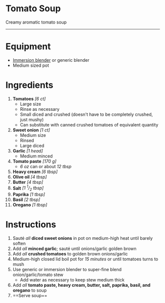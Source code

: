 # Tomato Soup

Creamy aromatic tomato soup

---

# Equipment

- [Immersion blender](https://en.m.wikipedia.org/wiki/Immersion_blender) or generic blender
- Medium sized pot

# Ingredients

1) **Tomatoes** *\[6 ct\]*
   - Large size
   - Rinse as necessary
   - Small diced and crushed (doesn't have to be completely crushed, just mushy)
   - Can substitute with canned crushed tomatoes of equivalent quantity
2) **Sweet onion** *\[1 ct\]*
   - Medium size
   - Rinsed
   - Large diced
3) **Garlic** *\[1 head\]*
   - Medium minced
4) **Tomato paste** *\[170 g\]*
   - *6 oz* can or about *12 tbsp*
5) **Heavy cream** *\[6 tbsp\]*
6) **Olive oil** *\[4 tbsp\]*
7) **Butter** *\[4 tbsp\]*
8) **Salt** *\[1 <sup>1</sup>/<sub>2</sub> tbsp\]*
9) **Paprika** *\[1 tbsp\]*
10) **Basil** *\[2 tbsp\]*
11) **Oregano** *\[1 tbsp\]*

# Instructions

1) Sauté *all* **diced sweet onions** in pot on medium-high heat until barely soften
2) Add *all* **minced garlic**; sauté until onions/garlic golden brown
3) Add *all* **crushed tomatoes** to golden brown onions/garlic
4) Medium-high closed lid boil pot for *15 minutes* or until tomatoes turns to mush
5) Use generic or immersion blender to super-fine blend onion/garlic/tomato stew
   - Add water as necessary to keep stew medium thick
6) Add *all* **tomato paste, heavy cream, butter, salt, paprika, basil, and oregano** to soup
7) ==Serve soup==